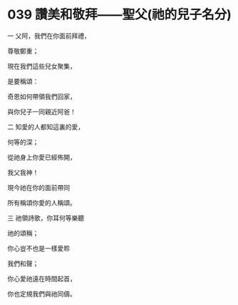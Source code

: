 # 039 讚美和敬拜——聖父(祂的兒子名分)

一 父阿，我們在你面前拜禮，

尊敬鄭重；

現在我們這些兒女聚集，

是要稱頌：

奇恩如何帶領我們回家，

與你兒子一同親近阿爸！

二 知愛的人都知這裏的愛，

何等的深；

從祂身上你愛已經佈開，

我父我神！

現今祂在你的面前帶同

所有稱頌你愛的人稱頌。

三 祂領詩歌，你耳何等樂聽

祂的頌稱；

你心豈不也是一樣愛聆

我們和聲；

你心愛祂遠在時間起首，

你也定規我們與祂同儔。

